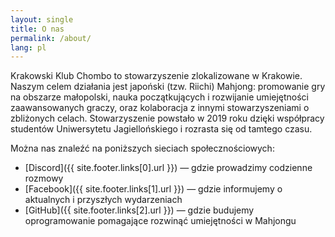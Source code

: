 ```yaml
---
layout: single
title: O nas
permalink: /about/
lang: pl
---
```


Krakowski Klub Chombo to stowarzyszenie zlokalizowane w Krakowie. Naszym celem działania jest japoński (tzw. Riichi) Mahjong: promowanie gry na obszarze małopolski, nauka początkujących i rozwijanie umiejętności zaawansowanych graczy, oraz kolaboracja z innymi stowarzyszeniami o zbliżonych celach. Stowarzyszenie powstało w 2019 roku dzięki współpracy studentów Uniwersytetu Jagiellońskiego i rozrasta się od tamtego czasu.

Można nas znaleźć na poniższych sieciach społecznościowych:
* [Discord]({{ site.footer.links[0].url }}) — gdzie prowadzimy codzienne rozmowy
* [Facebook]({{ site.footer.links[1].url }}) — gdzie informujemy o aktualnych i przyszłych wydarzeniach
* [GitHub]({{ site.footer.links[2].url }}) — gdzie budujemy oprogramowanie pomagające rozwinąć umiejętności w Mahjongu
